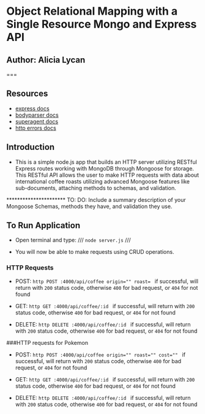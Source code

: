# Object Relational Mapping with a Single Resource Mongo and Express API

## Author: Alicia Lycan

===

## Resources  

* [express docs](http://expressjs.com/en/4x/api.html)
* [bodyparser docs](https://github.com/expressjs/body-parser)
* [superagent docs](https://visionmedia.github.io/superagent/)
* [http errors docs](https://github.com/jshttp/http-errors)

## Introduction

* This is a simple node.js app that builds an HTTP server utilizing RESTful Express routes working with MongoDB through Mongoose for storage. This RESTful API allows the user to make HTTP requests with data about international coffee roasts utilizing advanced Mongoose features like sub-documents, attaching methods to schemas, and validation.

********************** TO: DO: Include a summary description of your Mongoose Schemas, methods they have, and validation they use.

## To Run Application

* Open terminal and type:
 ///
 `node server.js`
///

* You will now be able to make requests using CRUD operations.

### HTTP Requests

* POST: `http POST :4000/api/coffee origin="" roast= `
  if successful, will return with `200` status code, otherwise `400` for bad request, or `404` for not found

* GET:  `http GET :4000/api/coffee/:id `
  if successful, will return with `200` status code, otherwise `400` for bad request, or `404` for not found

* DELETE:  `http DELETE :4000/api/coffee/:id `
  if successful, will return with `200` status code, otherwise `400` for bad request, or `404` for not found


###HTTP requests for Pokemon
* POST: `http POST :4000/api/coffee origin="" roast="" cost="" `
  if successful, will return with `200` status code, otherwise `400` for bad request, or `404` for not found

* GET:  `http GET :4000/api/coffee/:id `
  if successful, will return with `200` status code, otherwise `400` for bad request, or `404` for not found

* DELETE:  `http DELETE :4000/api/coffee/:id `
  if successful, will return with `200` status code, otherwise `400` for bad request, or `404` for not found